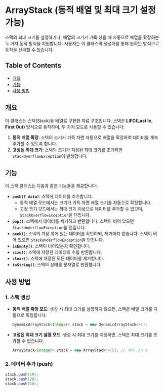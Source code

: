 # ArrayStack (동적 배열 및 최대 크기 설정 가능)

스택의 최대 크기를 설정하거나, 배열의 크기가 가득 찼을 때 자동으로 배열을 확장하는 두 가지 동작 방식을 지원합니다. 사용자는 이 클래스의 생성자를 통해 원하는 방식으로 동작을 선택할 수 있습니다.

## Table of Contents
- [개요](#개요)
- [기능](#기능)
- [사용 방법](#사용-방법)

## 개요
이 클래스는 스택(Stack)을 배열로 구현한 자료 구조입니다. 스택은 **LIFO(Last In, First Out)** 방식으로 동작하며, 두 가지 모드로 사용할 수 있습니다:

1. **동적 배열 확장**: 스택의 크기가 가득 차면 자동으로 배열을 확장하여 데이터를 계속 추가할 수 있도록 합니다.
2. **고정된 최대 크기**: 스택의 크기가 지정된 최대 크기를 초과하면 `StackOverflowException`이 발생합니다.

## 기능
이 스택 클래스는 다음과 같은 기능들을 제공합니다:

- **`push(T data)`**: 스택에 데이터를 추가합니다. 
    - 동적 배열 모드에서는 크기가 가득 차면 배열 크기를 자동으로 확장합니다.
    - 고정 크기 모드에서는 최대 크기 이상으로 데이터를 추가할 수 없으며, `StackOverflowException`을 던집니다.
- **`pop()`**: 스택에서 데이터를 제거하고 반환합니다. 스택이 비어 있으면 `StackUnderflowException`을 던집니다.
- **`peek()`**: 스택의 가장 위에 있는 데이터를 확인하되, 제거하지 않습니다. 스택이 비어 있으면 `StackUnderflowException`을 던집니다.
- **`isEmpty()`**: 스택이 비어있는지 확인합니다.
- **`size()`**: 스택에 저장된 데이터의 수를 반환합니다.
- **`clear()`**: 스택에 저장된 모든 데이터를 제거합니다.
- **`toString()`**: 스택의 상태를 문자열로 반환합니다.

## 사용 방법

### 1. 스택 생성
- **동적 배열 확장 모드**: 생성 시 최대 크기를 설정하지 않으면, 스택은 배열 크기를 자동으로 확장합니다.
    ```java
    DynamicArrayStack<Integer> stack = new DynamicArrayStack<>();
    ```
- **고정된 최대 크기 설정 모드**: 생성 시 최대 크기를 지정하면, 스택은 최대 크기를 초과할 수 없습니다.
    ```java
    ArrayStack<Integer> stack = new ArrayStack<>(5); // 최대 크기 5
    ```

### 2. 데이터 추가 (push)
```java
stack.push(10);
stack.push(20);
stack.push(30);
